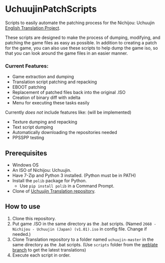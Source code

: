 

# UchuujinPatchScripts
Scripts to easily automate the patching process for the Nichijou: Uchuujin [English Translation Project](https://github.com/noneucat/uchuujin). 

These scripts are designed to make the process of dumping, modifying, and patching the game files as easy as possible. In addition to creating a patch for the game, you can also use these scripts to help dump the game iso, so that you can look around the game files in an easier manner.

### Current Features:
* Game extraction and dumping
* Translation script patching and repacking
* EBOOT patching
* Replacement of patched files back into the original .ISO
* Creation of binary diff with xdelta
* Menu for executing these tasks easily

Currently *does not* include features like: (will be implemented)
* Texture dumping and repacking
* Text script dumping
* Automatically downloading the repositories needed
* PPSSPP testing


## Prerequisites
* Windows OS
* An ISO of Nichijou: Uchuujin.
* Have 7-Zip and Python 3 installed. (Python must be in PATH)
* Install the `polib` package for Python. 
	* Use `pip install polib` in a Command Prompt.
* Clone of [Uchuujin Translation repository](https://github.com/noneucat/uchuujin).


## How to use

1. Clone this repository.
2. Put game .ISO in the same directory as the .bat scripts. (Named `2668 - Nichijou - Uchuujin (Japan) (v1.01).iso` in config file. Change if needed.)
3. Clone Translation repository to a folder named `uchuujin-master` in the same directory as the .bat scripts. (Use `scripts` folder from the [weblate branch](https://github.com/noneucat/uchuujin/tree/weblate) to get the latest translations)
5. Execute each script in order.
